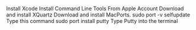 Install Xcode
Install Command Line Tools From Apple Account
Download and install XQuartz
Download and install  MacPorts.
sudo port -v selfupdate
Type this command sudo port install putty
Type Putty into the terminal
